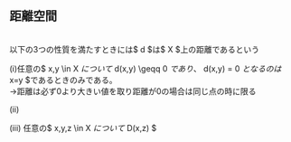 











## 距離空間

<br>
以下の3つの性質を満たすときには$ d $は$ X $上の距離であるという

(i)任意の$ x,y \in X $について$ d(x,y) \geqq 0 $であり、$ d(x,y) = 0 $となるのは$ x=y $であるときのみである。<br>
→距離は必ず0より大きい値を取り距離が0の場合は同じ点の時に限る

(ii)

(iii) 任意の$ x,y,z \in X $について$ D(x,z) $